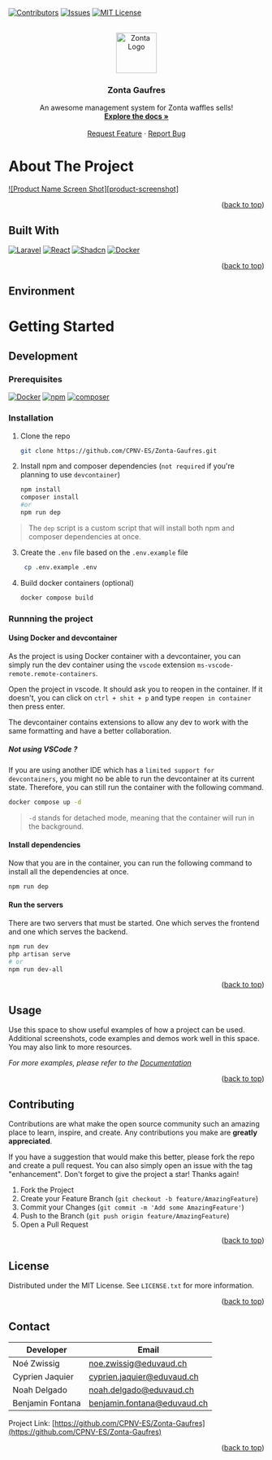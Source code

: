 <a name="readme-top"></a>

[![Contributors][contributors-shield]][contributors-url]
[![Issues][issues-shield]][issues-url]
[![MIT License][license-shield]][license-url]

<br />
<div align="center">
  <a href="https://github.com/CPNV-ES/Zonta-Gaufres">
    <img src="./storage/app/zonta/zonta-red-big.png" alt="Zonta Logo" width="80" height="80">
  </a>

<h3 align="center">Zonta Gaufres</h3>

  <p align="center">
    An awesome management system for Zonta waffles sells!
    <br />
    <a href="https://github.com/CPNV-ES/Zonta-Gaufres"><strong>Explore the docs »</strong></a>
    <br />
    <br />
    <a href="https://github.com/CPNV-ES/Zonta-Gaufres/issues">Request Feature</a>
    ·
    <a href="https://github.com/CPNV-ES/Zonta-Gaufres/issues">Report Bug</a>
  </p>
</div>

# About The Project

[![Product Name Screen Shot][product-screenshot]](https://example.com)

<p align="right">(<a href="#readme-top">back to top</a>)</p>

## Built With

[![Laravel][Laravel.com]][Laravel-url]
[![React][React.js]][React-url]
[![Shadcn][ShadCn.com]][ShadCn-url]
[![Docker][Docker.com]][Docker-url]

<p align="right">(<a href="#readme-top">back to top</a>)</p>

## Environment

<!-- TODO -->

# Getting Started

## Development

### Prerequisites

[![Docker][Docker.com]][Docker-url]
[![npm][npm]][npm-url]
[![composer][composer]][composer-url]

### Installation

1. Clone the repo

   ```sh
   git clone https://github.com/CPNV-ES/Zonta-Gaufres.git
   ```

2. Install npm and composer dependencies (`not required` if you're planning to use `devcontainer`)

    ```sh
    npm install
    composer install
    #or
    npm run dep
    ```

> The `dep` script is a custom script that will install both npm and composer dependencies at once.

3. Create the `.env` file based on the `.env.example` file

    ```sh
     cp .env.example .env
     ```

4. Build docker containers (optional)

    ```sh
    docker compose build
    ```

### Runnning the project

#### Using Docker and devcontainer

As the project is using Docker container with a devcontainer, you can simply run the dev container using the `vscode` extension `ms-vscode-remote.remote-containers`.

Open the project in vscode. It should ask you to reopen in the container. If it doesn't, you can click on `ctrl + shit + p` and type `reopen in container` then press enter.

The devcontainer contains extensions to allow any dev to work with the same formatting and have a better collaboration.

##### Not using VSCode ?

If you are using another IDE which has a `limited support for devcontainers`, you might no be able to run the devcontainer at its current state. Therefore, you can still run the container with the following command.

```sh
docker compose up -d
```

> `-d` stands for detached mode, meaning that the container will run in the background.

#### Install dependencies

Now that you are in the container, you can run the following command to install all the dependencies at once.

```sh
npm run dep
```

#### Run the servers

There are two servers that must be started. One which serves the frontend and one which serves the backend.

```sh
npm run dev
php artisan serve
# or
npm run dev-all
```

<p align="right">(<a href="#readme-top">back to top</a>)</p>

<!-- TODO -->

## Usage

Use this space to show useful examples of how a project can be used. Additional screenshots, code examples and demos work well in this space. You may also link to more resources.

_For more examples, please refer to the [Documentation](https://example.com)_

<p align="right">(<a href="#readme-top">back to top</a>)</p>

## Contributing

Contributions are what make the open source community such an amazing place to learn, inspire, and create. Any contributions you make are **greatly appreciated**.

If you have a suggestion that would make this better, please fork the repo and create a pull request. You can also simply open an issue with the tag "enhancement".
Don't forget to give the project a star! Thanks again!

1. Fork the Project
2. Create your Feature Branch (`git checkout -b feature/AmazingFeature`)
3. Commit your Changes (`git commit -m 'Add some AmazingFeature'`)
4. Push to the Branch (`git push origin feature/AmazingFeature`)
5. Open a Pull Request

<p align="right">(<a href="#readme-top">back to top</a>)</p>

## License

Distributed under the MIT License. See `LICENSE.txt` for more information.

<p align="right">(<a href="#readme-top">back to top</a>)</p>

## Contact

|Developer       |Email                        |
|----------------|-----------------------------|
|Noé Zwissig     |<noe.zwissig@eduvaud.ch>     |
|Cyprien Jaquier |<cyprien.jaquier@eduvaud.ch> |
|Noah Delgado    |<noah.delgado@eduvaud.ch>    |
|Benjamin Fontana|<benjamin.fontana@eduvaud.ch>|

Project Link: [https://github.com/CPNV-ES/Zonta-Gaufres](https://github.com/CPNV-ES/Zonta-Gaufres)

<p align="right">(<a href="#readme-top">back to top</a>)</p>

[contributors-shield]: https://img.shields.io/github/contributors/CPNV-ES/Zonta-Gaufres.svg?style=for-the-badge
[contributors-url]: https://github.com/CPNV-ES/Zonta-Gaufres/graphs/contributors
[issues-shield]: https://img.shields.io/github/issues/CPNV-ES/Zonta-Gaufres.svg?style=for-the-badge
[issues-url]: https://github.com/CPNV-ES/Zonta-Gaufres/issues
[license-shield]: https://img.shields.io/github/license/CPNV-ES/Zonta-Gaufres.svg?style=for-the-badge
[license-url]: https://github.com/CPNV-ES/Zonta-Gaufres/blob/master/LICENSE.txt
[React.js]: https://img.shields.io/badge/React-20232A?style=for-the-badge&logo=react&logoColor=react
[React-url]: https://reactjs.org/
[Laravel.com]: https://img.shields.io/badge/Laravel-20232A?style=for-the-badge&logo=laravel&logoColor=laravel
[Laravel-url]: https://laravel.com
[ShadCn.com]: https://img.shields.io/badge/shadcn/ui-20232A?style=for-the-badge&logo=shadcnui&logoColor=shadcnui
[ShadCn-url]: https://shadcn.com
[Docker.com]: https://img.shields.io/badge/Docker-20232A?style=for-the-badge&logo=docker&logoColor=docker
[Docker-url]: https://www.docker.com/
[npm]: https://img.shields.io/badge/npm-20232A?style=for-the-badge&logo=npm&logoColor=npm
[npm-url]: https://www.npmjs.com/
[composer]: https://img.shields.io/badge/composer-20232A?style=for-the-badge&logo=composer&logoColor=composer
[composer-url]: https://getcomposer.org/
